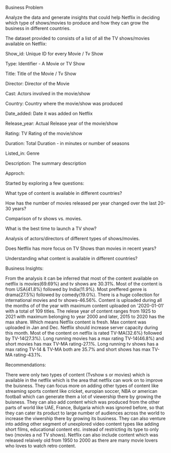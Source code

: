 Business Problem

Analyze the data and generate insights that could help Netflix in deciding which type of shows/movies to produce and how they can grow the business in different countries.

The dataset provided to consists of a list of all the TV shows/movies available on Netflix:

Show_id: Unique ID for every Movie / Tv Show

Type: Identifier - A Movie or TV Show

Title: Title of the Movie / Tv Show

Director: Director of the Movie

Cast: Actors involved in the movie/show

Country: Country where the movie/show was produced

Date_added: Date it was added on Netflix

Release_year: Actual Release year of the movie/show

Rating: TV Rating of the movie/show

Duration: Total Duration - in minutes or number of seasons

Listed_in: Genre

Description: The summary description

Approch:

Started by exploring a few questions: 

What type of content is available in different countries?

How has the number of movies released per year changed over the last 20-30 years?

Comparison of tv shows vs. movies.

What is the best time to launch a TV show?

Analysis of actors/directors of different types of shows/movies.

Does Netflix has more focus on TV Shows than movies in recent years?

Understanding what content is available in different countries?


Business Insights:

From the analysis it can be inferred that most of the content available on netflix is movies(69.69%) and tv shows are 30.31%. Most of the content is from USA(41.8%) followed by India(11.9%).
Most preffered genre is drama(27.5%) followed by comedy(19.0%). There is a huge collection for international movies and tv shows-46.56%.
Content is uploaded during all the months of of the year with maximum content uploaded on '2020-01-01' with a total of 109 titles.
The relese year of content ranges from 1925 to 2021 with maximum belonging to year 2000 and later, 2015 to 2020 has the max share. Which means Netflix content is fresh.
Max content was uploaded in Jan and Dec. Netflix should increase server capacity during this month.
Most of the content on netflix is rated TV-MA(32.6%) followed by TV-14(27.3%). Long running movies has a max rating TV-14(46.8%) and short movies has max TV-MA rating-27.1%. Long running tv shows has a max rating TV-14 & TV-MA both are 35.7% and short shows has max TV-MA rating-43.1%.

Recommendations:

There were only two types of content (Tvshow s or movies) which is available in the netflix which is the area that netflix can work on to improve the buisness. They can focus more on adding other types of content like streaming sports content like cricket, europian soccer, NBA or american football which can generate them a lot of viewership there by growing the buisness.
They can also add content which was produced from the other parts of world like UAE, France, Bulgaria which was ignored before, so that they can cater its product to large number of audiences across the world to increase the viwership there by growing its business.
They can also venture into adding other segment of unexplored video content types like adding short films, educational content etc. instead of restricting its type to only two (movies a nd TV shows).
Netflix can also include content which was released relaively old from 1950 to 2000 as there are many movie lovers who loves to watch retro content.
